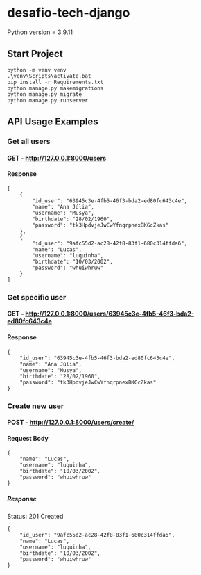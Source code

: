 # desafio-tech-django

Python version = 3.9.11

## Start Project
```
python -m venv venv
.\venv\Scripts\activate.bat
pip install -r Requirements.txt
python manage.py makemigrations
python manage.py migrate
python manage.py runserver
```

## API Usage Examples

### Get all users
#### GET -  http://127.0.0.1:8000/users
#### Response
```
[
    {
        "id_user": "63945c3e-4fb5-46f3-bda2-ed80fc643c4e",
        "name": "Ana Júlia",
        "username": "Musya",
        "birthdate": "28/02/1960",
        "password": "tk3HpdvjeJwCwYfnqrpnexBKGcZkas"
    },
    {
        "id_user": "9afc55d2-ac28-42f8-83f1-680c314ffda6",
        "name": "Lucas",
        "username": "luquinha",
        "birthdate": "10/03/2002",
        "password": "whuiwhruw"
    }
]

```

### Get specific user
#### GET -  http://127.0.0.1:8000/users/63945c3e-4fb5-46f3-bda2-ed80fc643c4e
#### Response
```
{
    "id_user": "63945c3e-4fb5-46f3-bda2-ed80fc643c4e",
    "name": "Ana Júlia",
    "username": "Musya",
    "birthdate": "28/02/1960",
    "password": "tk3HpdvjeJwCwYfnqrpnexBKGcZkas"
}
```

### Create new user
#### POST - http://127.0.0.1:8000/users/create/
#### Request Body
```
{
    "name": "Lucas",
    "username": "luquinha",
    "birthdate": "10/03/2002",
    "password": "whuiwhruw"
}
```

##### Response
Status: 201 Created
```
{
    "id_user": "9afc55d2-ac28-42f8-83f1-680c314ffda6",
    "name": "Lucas",
    "username": "luquinha",
    "birthdate": "10/03/2002",
    "password": "whuiwhruw"
}
```